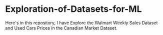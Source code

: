# Exploration-of-Datasets-for-ML
Here's in this repository, I have Explore the Walmart Weekly Sales Dataset and Used Cars Prices in the Canadian Market Dataset.
